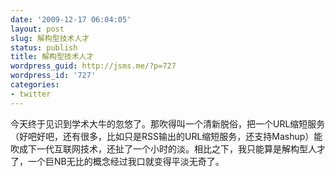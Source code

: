 ```yaml
---
date: '2009-12-17 06:04:05'
layout: post
slug: 解构型技术人才
status: publish
title: 解构型技术人才
wordpress_guid: http://jsms.me/?p=727
wordpress_id: '727'
categories:
- twitter
---
```


今天终于见识到学术大牛的忽悠了。那吹得叫一个清新脱俗，把一个URL缩短服务（好吧好吧，还有很多，比如只是RSS输出的URL缩短服务，还支持Mashup）能吹成下一代互联网技术，还扯了一个小时的淡。相比之下，我只能算是解构型人才了，一个巨NB无比的概念经过我口就变得平淡无奇了。
